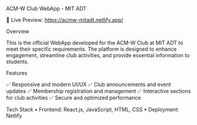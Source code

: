 ACM-W Club WebApp - MIT ADT

🚀 Live Preview: https://acmw-mitadt.netlify.app/

Overview

This is the official WebApp developed for the ACM-W Club at MIT ADT to meet their specific requirements. The platform is designed to enhance engagement, streamline club activities, and provide essential information to students.

Features

✅ Responsive and modern UI/UX
✅ Club announcements and event updates
✅ Membership registration and management
✅ Interactive sections for club activities
✅ Secure and optimized performance

Tech Stack
	•	Frontend: React.js, JavaScript, HTML, CSS
	•	Deployment: Netlify
